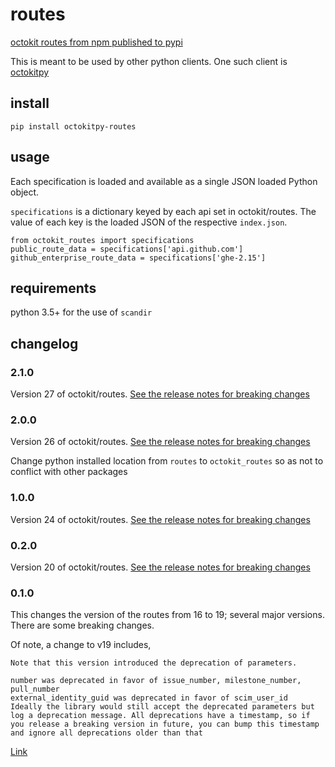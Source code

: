 # routes
[octokit routes from npm published to pypi](https://octokit.github.io/routes/)


This is meant to be used by other python clients. One such client is [octokitpy](https://pypi.org/project/octokitpy/)


## install

```
pip install octokitpy-routes
```

## usage

Each specification is loaded and available as a single JSON loaded Python object.

`specifications` is a dictionary keyed by each api set in octokit/routes. The value of each key is the loaded JSON of the respective `index.json`.

```
from octokit_routes import specifications
public_route_data = specifications['api.github.com']
github_enterprise_route_data = specifications['ghe-2.15']
```

## requirements

python 3.5+ for the use of `scandir`

## changelog

### 2.1.0

Version 27 of octokit/routes. [See the release notes for breaking changes](https://github.com/octokit/routes/releases)

### 2.0.0

Version 26 of octokit/routes. [See the release notes for breaking changes](https://github.com/octokit/routes/releases)

Change python installed location from `routes` to `octokit_routes` so as not to conflict with other packages

### 1.0.0

Version 24 of octokit/routes. [See the release notes for breaking changes](https://github.com/octokit/routes/releases)

### 0.2.0

Version 20 of octokit/routes. [See the release notes for breaking changes](https://github.com/octokit/routes/releases)

### 0.1.0

This changes the version of the routes from 16 to 19; several major versions. There are some breaking changes.

Of note, a change to v19 includes,

    Note that this version introduced the deprecation of parameters.

    number was deprecated in favor of issue_number, milestone_number, pull_number
    external_identity_guid was deprecated in favor of scim_user_id
    Ideally the library would still accept the deprecated parameters but log a deprecation message. All deprecations have a timestamp, so if you release a breaking version in future, you can bump this timestamp and ignore all deprecations older than that

[Link](https://github.com/khornberg/octokitpy-routes/pull/27#issuecomment-481837113)
